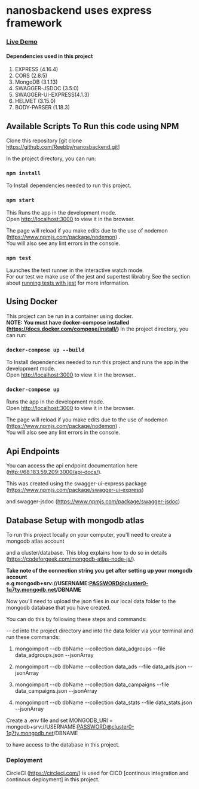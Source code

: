 # nanosbackend uses express framework

### [Live Demo](http://68.183.59.209:3000/ "nanosbackend")

#### Dependencies used in this project
1. EXPRESS (4.16.4)
2. CORS (2.8.5)
3. MongoDB (3.1.13)
4. SWAGGER-JSDOC (3.5.0)
5. SWAGGER-UI-EXPRESS(4.1.3) 
6. HELMET (3.15.0) 
7. BODY-PARSER (1.18.3) 



## Available Scripts To Run this code using NPM

Clone this repository [git clone https://github.com/Reebby/nanosbackend.git]

In the project directory, you can run:

### `npm install`

To Install dependencies needed to run this project.<br />

### `npm start`

This Runs the app in the development mode.<br />
Open [http://localhost:3000](http://localhost:3000) to view it in the browser.

The page will reload if you make edits due to the use of nodemon (https://www.npmjs.com/package/nodemon) .<br />
You will also see any lint errors in the console.

### `npm test`

Launches the test runner in the interactive watch mode.<br />
For our test we make use of the jest and supertest librabry.See the section about [running tests with jest](https://jestjs.io/docs/en/getting-started) for more information.



## Using Docker
This project can be run in a container using docker.<br />
**NOTE: You must have docker-compose installed (https://docs.docker.com/compose/install/)**
In the project directory, you can run:

### `docker-compose up --build`

To Install dependencies needed to run this project and runs the app in the development mode.<br />
Open [http://localhost:3000](http://localhost:3000) to view it in the browser..<br />

### `docker-compose up`

Runs the app in the development mode.<br />
Open [http://localhost:3000](http://localhost:3000) to view it in the browser.

The page will reload if you make edits due to the use of nodemon (https://www.npmjs.com/package/nodemon) .<br />
You will also see any lint errors in the console.



## Api Endpoints

You can access the api endpoint documentation here (http://68.183.59.209:3000/api-docs/). <br />

This was created using the swagger-ui-express package (https://www.npmjs.com/package/swagger-ui-express) <br />

and swagger-jsdoc (https://www.npmjs.com/package/swagger-jsdoc)



## Database Setup with mongodb atlas

To run this project locally on your computer, you'll need to create a mongodb atlas account <br />

and a cluster/database. This blog explains how to do so in details (https://codeforgeek.com/mongodb-atlas-node-js/).


**Take note of the connection string you get after setting up your mongodb account<br />
 e.g mongodb+srv://USERNAME:PASSWORD@cluster0-1q7ty.mongodb.net/DBNAME**


Now you'll need to upload the json files in our local data folder to the mongodb database that you have created. <br />

You can do this by following these steps and commands:

-- cd into the project directory and into the data folder via your terminal and run these commands:

1. mongoimport --db dbName --collection data_adgroups --file data_adgroups.json --jsonArray

2. mongoimport --db dbName --collection data_ads --file data_ads.json --jsonArray

3. mongoimport --db dbName --collection data_campaigns --file data_campaigns.json --jsonArray

4. mongoimport --db dbName --collection data_stats --file data_stats.json --jsonArray


Create a .env file and set MONGODB_URI = mongodb+srv://USERNAME:PASSWORD@cluster0-1q7ty.mongodb.net/DBNAME

to have access to the database in this project.




### Deployment

CircleCI (https://circleci.com/)  is used for CICD [continous integration and continous deployment] in this project.